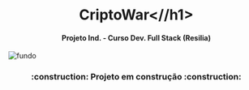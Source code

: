# <h1 align="center">CriptoWar<//h1> 
    
<h4 align="center">Projeto Ind. - Curso Dev. Full Stack (Resilia)</h4>

![fundo](https://user-images.githubusercontent.com/112510971/193714510-eb7dd5c5-92d3-44a2-b9e4-53c5fc2b91b7.gif)

<h3 align="center"> 
    :construction:  Projeto em construção  :construction:
</h3>
